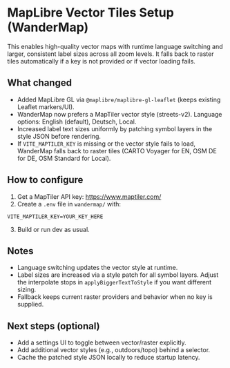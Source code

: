 # MapLibre Vector Tiles Setup (WanderMap)

This enables high-quality vector maps with runtime language switching and larger, consistent label sizes across all zoom levels. It falls back to raster tiles automatically if a key is not provided or if vector loading fails.

## What changed
- Added MapLibre GL via `@maplibre/maplibre-gl-leaflet` (keeps existing Leaflet markers/UI).
- WanderMap now prefers a MapTiler vector style (streets-v2). Language options: English (default), Deutsch, Local.
- Increased label text sizes uniformly by patching symbol layers in the style JSON before rendering.
- If `VITE_MAPTILER_KEY` is missing or the vector style fails to load, WanderMap falls back to raster tiles (CARTO Voyager for EN, OSM DE for DE, OSM Standard for Local).

## How to configure
1. Get a MapTiler API key: https://www.maptiler.com/
2. Create a `.env` file in `wandermap/` with:

```
VITE_MAPTILER_KEY=YOUR_KEY_HERE
```

3. Build or run dev as usual.

## Notes
- Language switching updates the vector style at runtime.
- Label sizes are increased via a style patch for all symbol layers. Adjust the interpolate stops in `applyBiggerTextToStyle` if you want different sizing.
- Fallback keeps current raster providers and behavior when no key is supplied.

## Next steps (optional)
- Add a settings UI to toggle between vector/raster explicitly.
- Add additional vector styles (e.g., outdoors/topo) behind a selector.
- Cache the patched style JSON locally to reduce startup latency.
